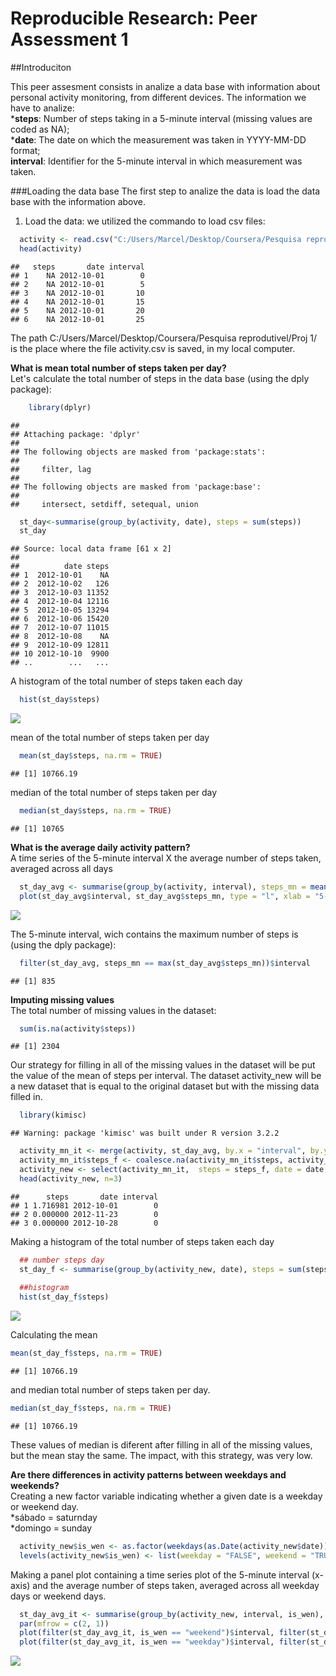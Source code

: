 Reproducible Research: Peer Assessment 1
========================================
##Introduciton

This peer assesment consists in analize a data base with information about personal activity monitoring, from different devices.
The information we have to analize:  
***steps**: Number of steps taking in a 5-minute interval (missing values are coded as NA);  
***date**: The date on which the measurement was taken in YYYY-MM-DD format;  
**interval**: Identifier for the 5-minute interval in which measurement was taken. 

###Loading the data base
The first step to analize the data is load the data base with the information above.
1. Load the data: we utilized the commando to load csv files:

```r
  activity <- read.csv("C:/Users/Marcel/Desktop/Coursera/Pesquisa reprodutivel/Proj 1/activity.csv")
  head(activity)
```

```
##   steps       date interval
## 1    NA 2012-10-01        0
## 2    NA 2012-10-01        5
## 3    NA 2012-10-01       10
## 4    NA 2012-10-01       15
## 5    NA 2012-10-01       20
## 6    NA 2012-10-01       25
```

The path C:/Users/Marcel/Desktop/Coursera/Pesquisa reprodutivel/Proj 1/ is the place where the file activity.csv is saved, in my local computer.

**What is mean total number of steps taken per day?**  
Let's calculate the total number of steps in the data base (using the dply package):

```r
    library(dplyr)
```

```
## 
## Attaching package: 'dplyr'
## 
## The following objects are masked from 'package:stats':
## 
##     filter, lag
## 
## The following objects are masked from 'package:base':
## 
##     intersect, setdiff, setequal, union
```

```r
  st_day<-summarise(group_by(activity, date), steps = sum(steps))
  st_day
```

```
## Source: local data frame [61 x 2]
## 
##          date steps
## 1  2012-10-01    NA
## 2  2012-10-02   126
## 3  2012-10-03 11352
## 4  2012-10-04 12116
## 5  2012-10-05 13294
## 6  2012-10-06 15420
## 7  2012-10-07 11015
## 8  2012-10-08    NA
## 9  2012-10-09 12811
## 10 2012-10-10  9900
## ..        ...   ...
```
A histogram of the total number of steps taken each day

```r
  hist(st_day$steps)
```

![](PA1_template_files/figure-html/unnamed-chunk-3-1.png) 

mean of the total number of steps taken per day

```r
  mean(st_day$steps, na.rm = TRUE)
```

```
## [1] 10766.19
```

median of the total number of steps taken per day

```r
  median(st_day$steps, na.rm = TRUE)
```

```
## [1] 10765
```

**What is the average daily activity pattern?**  
A time series of the 5-minute interval X the average number of steps taken, averaged across all days

```r
  st_day_avg <- summarise(group_by(activity, interval), steps_mn = mean(steps, na.rm = TRUE))
  plot(st_day_avg$interval, st_day_avg$steps_mn, type = "l", xlab = "5-minute interval ", ylab = "average number of steps ")
```

![](PA1_template_files/figure-html/unnamed-chunk-6-1.png) 

The 5-minute interval, wich contains the maximum number of steps is (using the dply package):

```r
  filter(st_day_avg, steps_mn == max(st_day_avg$steps_mn))$interval
```

```
## [1] 835
```

**Imputing missing values**  
The total number of missing values in the dataset:

```r
  sum(is.na(activity$steps))
```

```
## [1] 2304
```
Our strategy for filling in all of the missing values in the dataset will be put the value of the mean of steps per interval.
The dataset activity_new will be a new dataset that is equal to the original dataset but with the missing data filled in.

```r
  library(kimisc)
```

```
## Warning: package 'kimisc' was built under R version 3.2.2
```

```r
  activity_mn_it <- merge(activity, st_day_avg, by.x = "interval", by.y = "interval")
  activity_mn_it$steps_f <- coalesce.na(activity_mn_it$steps, activity_mn_it$steps_mn)
  activity_new <- select(activity_mn_it,  steps = steps_f, date = date, interval = interval)
  head(activity_new, n=3)
```

```
##      steps       date interval
## 1 1.716981 2012-10-01        0
## 2 0.000000 2012-11-23        0
## 3 0.000000 2012-10-28        0
```

Making a histogram of the total number of steps taken each day

```r
  ## number steps day
  st_day_f <- summarise(group_by(activity_new, date), steps = sum(steps))
  
  ##histogram
  hist(st_day_f$steps)
```

![](PA1_template_files/figure-html/unnamed-chunk-10-1.png) 

Calculating the mean 

```r
mean(st_day_f$steps, na.rm = TRUE)
```

```
## [1] 10766.19
```

and median total number of steps taken per day. 

```r
median(st_day_f$steps, na.rm = TRUE)
```

```
## [1] 10766.19
```

These values of median is diferent after filling in all of the missing values, but the mean stay the same.
The impact, with this strategy, was very low.

**Are there differences in activity patterns between weekdays and weekends?**  
Creating a new factor variable indicating whether a given date is a weekday or weekend day.  
*sábado = saturnday  
*domingo = sunday  


```r
  activity_new$is_wen <- as.factor(weekdays(as.Date(activity_new$date)) %in% c("sábado", "domingo"))
  levels(activity_new$is_wen) <- list(weekday = "FALSE", weekend = "TRUE")
```
Making a panel plot containing a time series plot of the 5-minute interval (x-axis) and the average number of steps taken, averaged across all weekday days or weekend days.  


```r
  st_day_avg_it <- summarise(group_by(activity_new, interval, is_wen), steps_mn_f = mean(steps))
  par(mfrow = c(2, 1))
  plot(filter(st_day_avg_it, is_wen == "weekend")$interval, filter(st_day_avg_it, is_wen == "weekend")$steps_mn_f, type = "l", xlab = "5-minute interval ", ylab = "average number of steps ", main = "Weekend")
  plot(filter(st_day_avg_it, is_wen == "weekday")$interval, filter(st_day_avg_it, is_wen == "weekday")$steps_mn_f, type = "l", xlab = "5-minute interval ", ylab = "average number of steps ", main = "Weekday")
```

![](PA1_template_files/figure-html/unnamed-chunk-14-1.png) 
